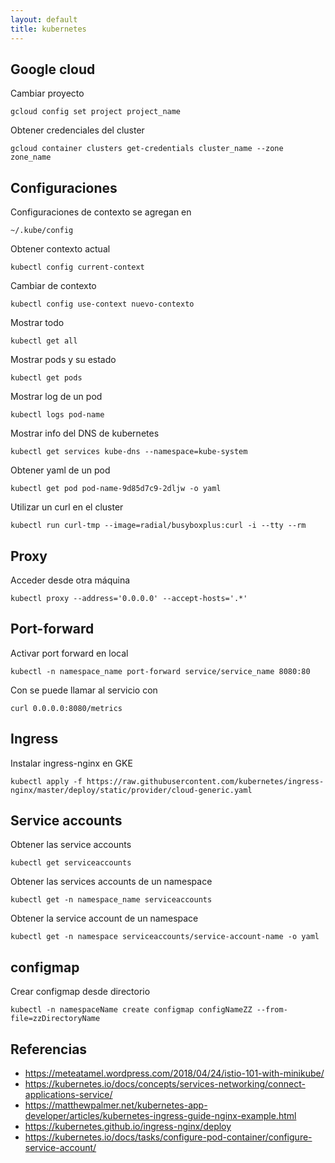```yaml
---
layout: default
title: kubernetes
---
```


## Google cloud

Cambiar proyecto

    gcloud config set project project_name

Obtener credenciales del cluster

    gcloud container clusters get-credentials cluster_name --zone zone_name

## Configuraciones


Configuraciones de contexto se agregan en

    ~/.kube/config

Obtener contexto actual

    kubectl config current-context

Cambiar de contexto

    kubectl config use-context nuevo-contexto

Mostrar todo

    kubectl get all

Mostrar pods y su estado

    kubectl get pods

Mostrar log de un pod

    kubectl logs pod-name

Mostrar info del DNS de kubernetes

    kubectl get services kube-dns --namespace=kube-system

Obtener yaml de un pod

    kubectl get pod pod-name-9d85d7c9-2dljw -o yaml

Utilizar un curl en el cluster

    kubectl run curl-tmp --image=radial/busyboxplus:curl -i --tty --rm

## Proxy

Acceder desde otra máquina

    kubectl proxy --address='0.0.0.0' --accept-hosts='.*'

## Port-forward

Activar port forward en local

    kubectl -n namespace_name port-forward service/service_name 8080:80

Con se puede llamar al servicio con

    curl 0.0.0.0:8080/metrics

## Ingress

Instalar ingress-nginx en GKE

    kubectl apply -f https://raw.githubusercontent.com/kubernetes/ingress-nginx/master/deploy/static/provider/cloud-generic.yaml

## Service accounts

Obtener las service accounts

    kubectl get serviceaccounts

Obtener las services accounts de un namespace

    kubectl get -n namespace_name serviceaccounts

Obtener la service account de un namespace

    kubectl get -n namespace serviceaccounts/service-account-name -o yaml

## configmap

Crear configmap desde directorio

    kubectl -n namespaceName create configmap configNameZZ --from-file=zzDirectoryName

## Referencias


* https://meteatamel.wordpress.com/2018/04/24/istio-101-with-minikube/
* https://kubernetes.io/docs/concepts/services-networking/connect-applications-service/
* https://matthewpalmer.net/kubernetes-app-developer/articles/kubernetes-ingress-guide-nginx-example.html
* https://kubernetes.github.io/ingress-nginx/deploy
* https://kubernetes.io/docs/tasks/configure-pod-container/configure-service-account/
